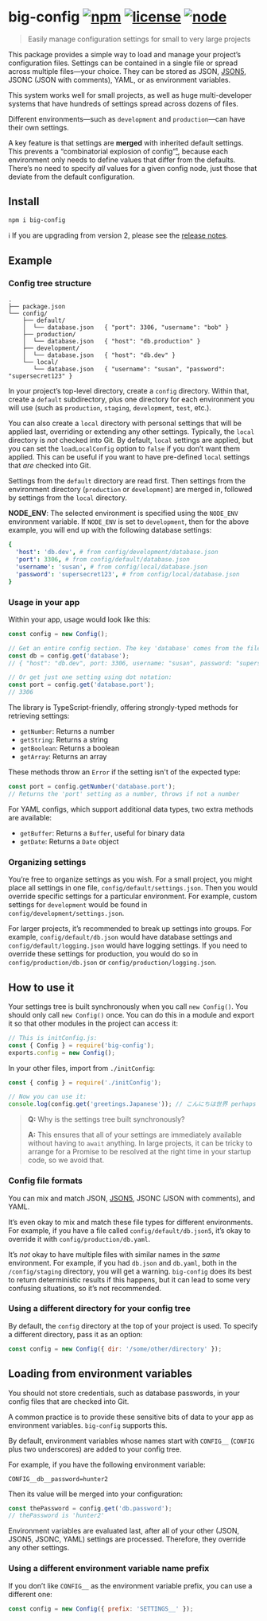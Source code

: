 # big-config [![npm](https://img.shields.io/npm/v/big-config.svg)](https://www.npmjs.com/package/big-config) [![license](https://img.shields.io/github/license/natesilva/big-config.svg)](https://github.com/natesilva/big-config/blob/master/LICENSE) [![node](https://img.shields.io/node/v/big-config.svg)](https://www.npmjs.com/package/big-config)

> Easily manage configuration settings for small to very large projects

This package provides a simple way to load and manage your project’s configuration files. Settings can be contained in a single file or spread across multiple files—your choice. They can be stored as JSON, [JSON5](https://github.com/json5/json5), JSONC (JSON with comments), YAML, or as environment variables.

This system works well for small projects, as well as huge multi-developer systems that have hundreds of settings spread across dozens of files.

Different environments—such as `development` and `production`—can have their own settings.

A key feature is that settings are **merged** with inherited default settings. This prevents a “combinatorial explosion of config”[¹](https://12factor.net/config), because each environment only needs to define values that differ from the defaults. There’s no need to specify _all_ values for a given config node, just those that deviate from the default configuration.

## Install

```
npm i big-config
```

ℹ️ If you are upgrading from version 2, please see the [release notes](https://github.com/natesilva/big-config/releases/tag/v3.0.0).

## Example

### Config tree structure

```
.
├── package.json
└── config/
    ├── default/
    │  └── database.json   { "port": 3306, "username": "bob" }
    ├── production/
    │  └── database.json   { "host": "db.production" }
    ├── development/
    │  └── database.json   { "host": "db.dev" }
    └── local/
       └── database.json   { "username": "susan", "password": "supersecret123" }
```

In your project’s top-level directory, create a `config` directory. Within that, create a `default` subdirectory, plus one directory for each environment you will use (such as `production`, `staging`, `development`, `test`, etc.).

You can also create a `local` directory with personal settings that will be applied last, overriding or extending any other settings. Typically, the `local` directory is *not* checked into Git. By default, `local` settings are applied, but you can set the `loadLocalConfig` option to `false` if you don’t want them applied. This can be useful if you want to have pre-defined `local` settings that _are_ checked into Git.

Settings from the `default` directory are read first. Then settings from the environment directory (`production` or `development`) are merged in, followed by settings from the `local` directory.

**NODE_ENV**: The selected environment is specified using the `NODE_ENV` environment variable. If `NODE_ENV` is set to `development`, then for the above example, you will end up with the following database settings:

```yaml
{
  'host': 'db.dev', # from config/development/database.json
  'port': 3306, # from config/default/database.json
  'username': 'susan', # from config/local/database.json
  'password': 'supersecret123', # from config/local/database.json
}
```

### Usage in your app

Within your app, usage would look like this:

```javascript
const config = new Config();

// Get an entire config section. The key 'database' comes from the filename 'database.json'.
const db = config.get('database');
// { "host": "db.dev", port: 3306, username: "susan", password: "supersecret123" }

// Or get just one setting using dot notation:
const port = config.get('database.port');
// 3306
```

The library is TypeScript-friendly, offering strongly-typed methods for retrieving settings:

- `getNumber`: Returns a number
- `getString`: Returns a string
- `getBoolean`: Returns a boolean
- `getArray`: Returns an array

These methods throw an `Error` if the setting isn't of the expected type:

```typescript
const port = config.getNumber('database.port');
// Returns the 'port' setting as a number, throws if not a number
```

For YAML configs, which support additional data types, two extra methods are available:

- `getBuffer`: Returns a `Buffer`, useful for binary data
- `getDate`: Returns a `Date` object

### Organizing settings

You’re free to organize settings as you wish. For a small project, you might place all settings in one file, `config/default/settings.json`. Then you would override specific settings for a particular environment. For example, custom settings for `development` would be found in `config/development/settings.json`.

For larger projects, it’s recommended to break up settings into groups. For example, `config/default/db.json` would have database settings and `config/default/logging.json` would have logging settings. If you need to override these settings for production, you would do so in `config/production/db.json` or `config/production/logging.json`.

## How to use it

Your settings tree is built synchronously when you call `new Config()`. You should only call `new Config()` once. You can do this in a module and export it so that other modules in the project can access it:

```typescript
// This is initConfig.js:
const { Config } = require('big-config');
exports.config = new Config();
```

In your other files, import from `./initConfig`:

```javascript
const { config } = require('./initConfig');

// Now you can use it:
console.log(config.get('greetings.Japanese')); // こんにちは世界 perhaps
```

> **Q:** Why is the settings tree built synchronously?
>
> **A:** This ensures that all of your settings are immediately available without having to `await` anything. In large projects, it can be tricky to arrange for a Promise to be resolved at the right time in your startup code, so we avoid that.

### Config file formats

You can mix and match JSON, [JSON5](https://github.com/json5/json5), JSONC (JSON with comments), and YAML.

It’s even okay to mix and match these file types for different environments. For example, if you have a file called `config/default/db.json5`, it’s okay to override it with `config/production/db.yaml`.

It’s _not_ okay to have multiple files with similar names in the _same_ environment. For example, if you had `db.json` and `db.yaml`, both in the `/config/staging` directory, you will get a warning. `big-config` does its best to return deterministic results if this happens, but it can lead to some very confusing situations, so it’s not recommended.

### Using a different directory for your config tree

By default, the `config` directory at the top of your project is used. To specify a different directory, pass it as an option:

```javascript
const config = new Config({ dir: '/some/other/directory' });
```

## Loading from environment variables

You should not store credentials, such as database passwords, in your config files that are checked into Git.

A common practice is to provide these sensitive bits of data to your app as environment variables. `big-config` supports this.

By default, environment variables whose names start with `CONFIG__` (`CONFIG` plus two underscores) are added to your config tree.

For example, if you have the following environment variable:

```shell
CONFIG__db__password=hunter2
```

Then its value will be merged into your configuration:

```javascript
const thePassword = config.get('db.password');
// thePassword is 'hunter2'
```

Environment variables are evaluated last, after all of your other (JSON, JSON5, JSONC, YAML) settings are processed. Therefore, they override any other settings.

### Using a different environment variable name prefix

If you don’t like `CONFIG__` as the environment variable prefix, you can use a different one:

```javascript
const config = new Config({ prefix: 'SETTINGS__' });
```
